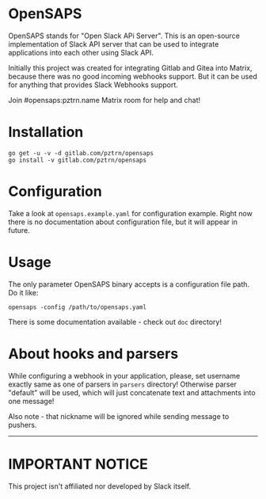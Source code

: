 # OpenSAPS

OpenSAPS stands for "Open Slack APi Server". This is an open-source
implementation of Slack API server that can be used to integrate
applications into each other using Slack API.

Initially this project was created for integrating Gitlab and Gitea
into Matrix, because there was no good incoming webhooks support.
But it can be used for anything that provides Slack Webhooks support.

Join #opensaps:pztrn.name Matrix room for help and chat!

# Installation

```
go get -u -v -d gitlab.com/pztrn/opensaps
go install -v gitlab.com/pztrn/opensaps
```

# Configuration

Take a look at ``opensaps.example.yaml`` for configuration example.
Right now there is no documentation about configuration file, but it
will appear in future.

# Usage

The only parameter OpenSAPS binary accepts is a configuration file
path. Do it like:

```
opensaps -config /path/to/opensaps.yaml
```

There is some documentation available - check out ``doc`` directory!

# About hooks and parsers

While configuring a webhook in your application, please, set username
exactly same as one of parsers in ``parsers`` directory! Otherwise parser
"default" will be used, which will just concatenate text and attachments
into one message!

Also note - that nickname will be ignored while sending message to
pushers.

----

# IMPORTANT NOTICE

This project isn't affiliated nor developed by Slack itself.
